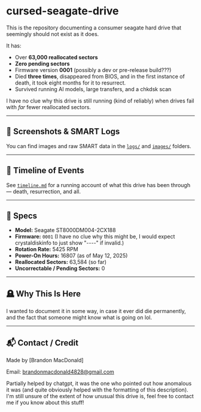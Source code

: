 # cursed-seagate-drive

This is the repository documenting a consumer seagate hard drive that seemingly should not exist as it does.

It has:
- Over **63,000 reallocated sectors**
- **Zero pending sectors**
- Firmware version **0001** (possibly a dev or pre-release build???)
- Died **three times**, disappeared from BIOS, and in the first instance of death, it took eight months for it to resurrect.
- Survived running AI models, large transfers, and a chkdsk scan

I have no clue why this drive is still running (kind of reliably) when drives fail with *far* fewer reallocated sectors. 

---

## 📸 Screenshots & SMART Logs

You can find images and raw SMART data in the [`logs/`](./logs) and [`images/`](./images) folders.

---

## 📅 Timeline of Events

See [`timeline.md`](./timeline.md) for a running account of what this drive has been through — death, resurrection, and all.

---

## 🧪 Specs

- **Model:** Seagate ST8000DM004-2CX188
- **Firmware:** `0001` (I have no clue why this might be, I would expect crystaldiskinfo to just show "----" if invalid.)
- **Rotation Rate:** 5425 RPM 
- **Power-On Hours:** 16807 (as of May 12, 2025)
- **Reallocated Sectors:** 63,584 (so far)
- **Uncorrectable / Pending Sectors:** 0

---

## 🪦 Why This Is Here

I wanted to document it in some way, in case it ever did die permanently, and the fact that someone might know what is going on lol.

---

## 📬 Contact / Credit

Made by [Brandon MacDonald]

Email:
brandonmacdonald4828@gmail.com

Partially helped by chatgpt, it was the one who pointed out how anomalous it was (and quite obviously helped with the formatting of this description). I'm still unsure of the extent of how unusual this drive is, feel free to contact me if you know about this stuff!
